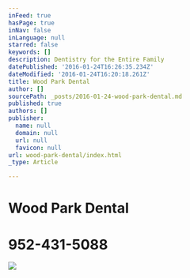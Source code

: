```yaml
---
inFeed: true
hasPage: true
inNav: false
inLanguage: null
starred: false
keywords: []
description: Dentistry for the Entire Family
datePublished: '2016-01-24T16:26:35.234Z'
dateModified: '2016-01-24T16:20:18.261Z'
title: Wood Park Dental
author: []
sourcePath: _posts/2016-01-24-wood-park-dental.md
published: true
authors: []
publisher:
  name: null
  domain: null
  url: null
  favicon: null
url: wood-park-dental/index.html
_type: Article

---
```

# Wood Park Dental

# 952-431-5088
![](https://the-grid-user-content.s3-us-west-2.amazonaws.com/579252fb-86b7-424b-9490-48a9a8cacfb9.jpg)
